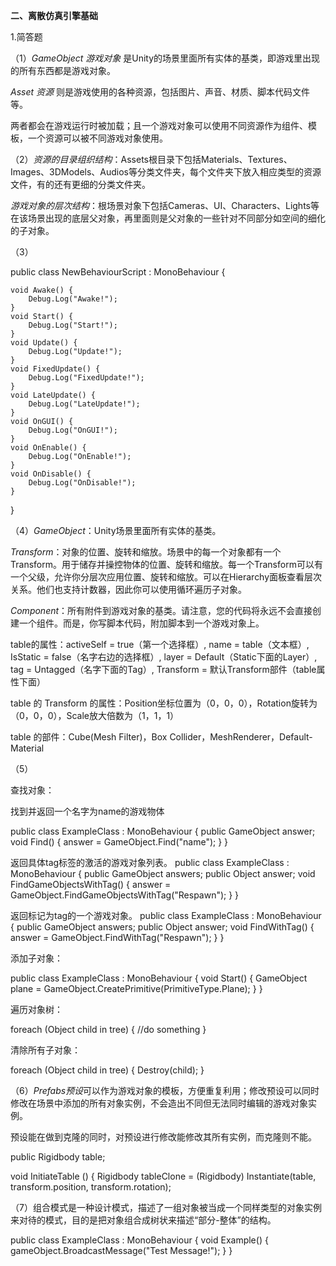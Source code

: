 **二、离散仿真引擎基础**1.简答题（1）*GameObject 游戏对象* 是Unity的场景里面所有实体的基类，即游戏里出现的所有东西都是游戏对象。*Asset 资源* 则是游戏使用的各种资源，包括图片、声音、材质、脚本代码文件等。两者都会在游戏运行时被加载；且一个游戏对象可以使用不同资源作为组件、模板，一个资源可以被不同游戏对象使用。（2）*资源的目录组织结构*：Assets根目录下包括Materials、Textures、Images、3DModels、Audios等分类文件夹，每个文件夹下放入相应类型的资源文件，有的还有更细的分类文件夹。*游戏对象的层次结构*：根场景对象下包括Cameras、UI、Characters、Lights等在该场景出现的底层父对象，再里面则是父对象的一些针对不同部分如空间的细化的子对象。（3）public class NewBehaviourScript : MonoBehaviour {    void Awake() {        Debug.Log("Awake!");    }    void Start() {        Debug.Log("Start!");    }    void Update() {        Debug.Log("Update!");    }    void FixedUpdate() {        Debug.Log("FixedUpdate!");    }    void LateUpdate() {        Debug.Log("LateUpdate!");    }    void OnGUI() {        Debug.Log("OnGUI!");    }    void OnEnable() {        Debug.Log("OnEnable!");    }    void OnDisable() {        Debug.Log("OnDisable!");    }}（4）*GameObject*：Unity场景里面所有实体的基类。*Transform*：对象的位置、旋转和缩放。场景中的每一个对象都有一个Transform。用于储存并操控物体的位置、旋转和缩放。每一个Transform可以有一个父级，允许你分层次应用位置、旋转和缩放。可以在Hierarchy面板查看层次关系。他们也支持计数器，因此你可以使用循环遍历子对象。*Component*：所有附件到游戏对象的基类。请注意，您的代码将永远不会直接创建一个组件。而是，你写脚本代码，附加脚本到一个游戏对象上。table的属性：activeSelf = true（第一个选择框）, name = table（文本框）, IsStatic = false（名字右边的选择框）, layer = Default（Static下面的Layer）, tag = Untagged（名字下面的Tag）, Transform = 默认Transform部件（table属性下面）table 的 Transform 的属性：Position坐标位置为（0，0，0），Rotation旋转为（0，0，0），Scale放大倍数为（1，1，1） table 的部件：Cube(Mesh Filter)，Box Collider，MeshRenderer，Default-Material（5）查找对象：找到并返回一个名字为name的游戏物体public class ExampleClass : MonoBehaviour {    public GameObject answer;    void Find() {        answer = GameObject.Find("name");    }}返回具体tag标签的激活的游戏对象列表。public class ExampleClass : MonoBehaviour {    public GameObject answers;    public Object answer;    void FindGameObjectsWithTag() {            answer = GameObject.FindGameObjectsWithTag("Respawn");    }}返回标记为tag的一个游戏对象。public class ExampleClass : MonoBehaviour {    public GameObject answers;    public Object answer;    void FindWithTag() {            answer = GameObject.FindWithTag("Respawn");    }}添加子对象：public class ExampleClass : MonoBehaviour {    void Start() {        GameObject plane = GameObject.CreatePrimitive(PrimitiveType.Plane);    }}遍历对象树：foreach (Object child in tree) {	//do something}清除所有子对象：foreach (Object child in tree) {	Destroy(child);}（6）*Prefabs预设*可以作为游戏对象的模板，方便重复利用；修改预设可以同时修改在场景中添加的所有对象实例，不会造出不同但无法同时编辑的游戏对象实例。 预设能在做到克隆的同时，对预设进行修改能修改其所有实例，而克隆则不能。public Rigidbody table;void InitiateTable () {    Rigidbody tableClone = (Rigidbody) Instantiate(table, transform.position, transform.rotation);（7）组合模式是一种设计模式，描述了一组对象被当成一个同样类型的对象实例来对待的模式，目的是把对象组合成树状来描述“部分-整体”的结构。public class ExampleClass : MonoBehaviour {void Example() {        gameObject.BroadcastMessage("Test Message!");    }}